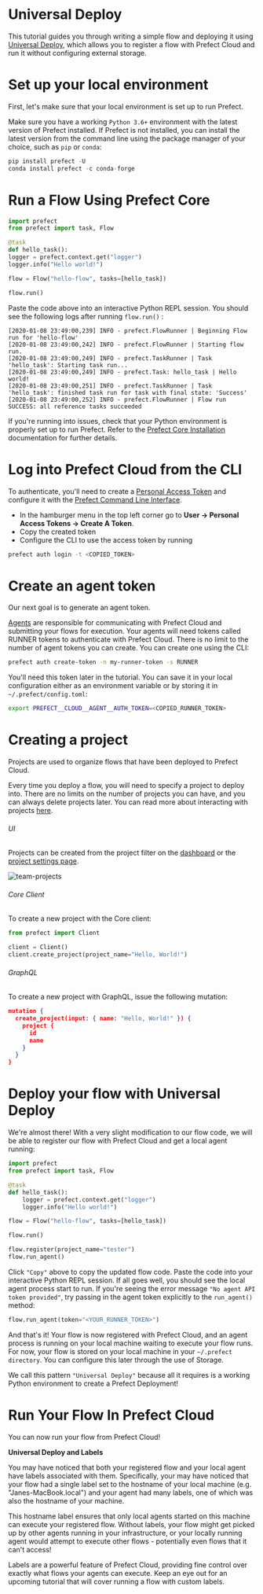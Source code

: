 # Universal Deploy

This tutorial guides you through writing a simple flow and deploying it using [Universal Deploy](https://docs.prefect.io/core/PINs/PIN-13-Universal-Deploy.html#pin-13-universal-cloud-deploys), which allows you to register a flow with Prefect Cloud and run it without configuring external storage.

# Set up your local environment

First, let's make sure that your local environment is set up to run Prefect.

Make sure you have a working `Python 3.6+` environment with the latest version of Prefect installed. If Prefect is not installed, you can install the latest version from the command line using the package manager of your choice, such as `pip` or `conda`:

```python
pip install prefect -U
conda install prefect -c conda-forge
```

# Run a Flow Using Prefect Core

```python
import prefect
from prefect import task, Flow

@task
def hello_task():
logger = prefect.context.get("logger")
logger.info("Hello world!")

flow = Flow("hello-flow", tasks=[hello_task])

flow.run()
```

Paste the code above into an interactive Python REPL session. You should see the following logs after running `flow.run()` :

```
[2020-01-08 23:49:00,239] INFO - prefect.FlowRunner | Beginning Flow run for 'hello-flow'
[2020-01-08 23:49:00,242] INFO - prefect.FlowRunner | Starting flow run.
[2020-01-08 23:49:00,249] INFO - prefect.TaskRunner | Task 'hello_task': Starting task run...
[2020-01-08 23:49:00,249] INFO - prefect.Task: hello_task | Hello world!
[2020-01-08 23:49:00,251] INFO - prefect.TaskRunner | Task 'hello_task': finished task run for task with final state: 'Success'
[2020-01-08 23:49:00,252] INFO - prefect.FlowRunner | Flow run SUCCESS: all reference tasks succeeded
```

If you're running into issues, check that your Python environment is properly set up to run Prefect. Refer to the [Prefect Core Installation](https://docs.prefect.io/core/getting_started/installation.html) documentation for further details.

# Log into Prefect Cloud from the CLI

To authenticate, you'll need to create a [Personal Access Token](/user/tokens) and configure it with the [Prefect Command Line Interface](https://docs.prefect.io/orchestration/concepts/cli.html#cli).

- In the hamburger menu in the top left corner go to **User -> Personal Access Tokens -> Create A Token**.
- Copy the created token
- Configure the CLI to use the access token by running

```bash
prefect auth login -t <COPIED_TOKEN>
```

# Create an agent token

Our next goal is to generate an agent token.

[Agents](https://docs.prefect.io/orchestration/agents/overview.html) are responsible for communicating with Prefect Cloud and submitting your flows for execution. Your agents will need tokens called RUNNER tokens to authenticate with Prefect Cloud. There is no limit to the number of agent tokens you can create. You can create one using the CLI:

```bash
prefect auth create-token -n my-runner-token -s RUNNER
```

You'll need this token later in the tutorial. You can save it in your local configuration either as an environment variable or by storing it in `~/.prefect/config.toml`:

```bash
export PREFECT__CLOUD__AGENT__AUTH_TOKEN=<COPIED_RUNNER_TOKEN>
```

# Creating a project

Projects are used to organize flows that have been deployed to Prefect Cloud.

Every time you deploy a flow, you will need to specify a project to deploy into. There are no limits on the number of projects you can have, and you can always delete projects later. You can read more about interacting with projects [here](https://docs.prefect.io/cloud/concepts/projects.html).

###### UI

Projects can be created from the project filter on the [dashboard](/) or the [project settings page](/team/projects).

![team-projects](https://docs.prefect.io/orchestration/ui/dashboard-overview.png)

###### Core Client

To create a new project with the Core client:

```py
from prefect import Client

client = Client()
client.create_project(project_name="Hello, World!")
```

###### GraphQL

To create a new project with GraphQL, issue the following mutation:

```json
mutation {
  create_project(input: { name: "Hello, World!" }) {
    project {
      id
      name
    }
  }
}
```

# Deploy your flow with Universal Deploy

We're almost there! With a very slight modification to our flow code, we will be able to register our flow with Prefect Cloud and get a local agent running:

```python
import prefect
from prefect import task, Flow

@task
def hello_task():
    logger = prefect.context.get("logger")
    logger.info("Hello world!")

flow = Flow("hello-flow", tasks=[hello_task])

flow.run()

flow.register(project_name="tester")
flow.run_agent()
```

Click `"Copy"` above to copy the updated flow code. Paste the code into your interactive Python REPL session. If all goes well, you should see the local agent process start to run. If you're seeing the error message `"No agent API token provided"`, try passing in the agent token explicitly to the `run_agent()` method:

```python
flow.run_agent(token="<YOUR_RUNNER_TOKEN>")
```

And that's it! Your flow is now registered with Prefect Cloud, and an agent process is running on your local machine waiting to execute your flow runs. For now, your flow is stored on your local machine in your `~/.prefect directory`. You can configure this later through the use of Storage.

We call this pattern `"Universal Deploy"` because all it requires is a working Python environment to create a Prefect Deployment!

# Run Your Flow In Prefect Cloud

You can now run your flow from Prefect Cloud!

**Universal Deploy and Labels**

You may have noticed that both your registered flow and your local agent have labels associated with them. Specifically, your may have noticed that your flow had a single label set to the hostname of your local machine (e.g. "Janes-MacBook.local") and your agent had many labels, one of which was also the hostname of your machine.

This hostname label ensures that only local agents started on this machine can execute your registered flow. Without labels, your flow might get picked up by other agents running in your infrastructure, or your locally running agent would attempt to execute other flows - potentially even flows that it can't access!

Labels are a powerful feature of Prefect Cloud, providing fine control over exactly what flows your agents can execute. Keep an eye out for an upcoming tutorial that will cover running a flow with custom labels.
